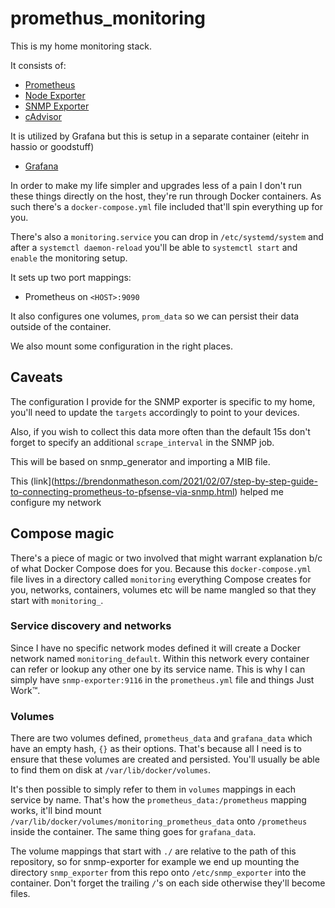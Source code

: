 # promethus_monitoring

This is my home monitoring stack.

It consists of:

  * [Prometheus](https://prometheus.io)
  * [Node Exporter](https://github.com/prometheus/node_exporter)
  * [SNMP Exporter](https://github.com/prometheus/snmp_exporter)
  * [cAdvisor](https://github.com/google/cadvisor)
  
 It is utilized by Grafana but this is setup in a separate container (eitehr in hassio or goodstuff)
  * [Grafana](http://grafana.org)

In order to make my life simpler and upgrades less of a pain I don't run these
things directly on the host, they're run through Docker containers. As such
there's a `docker-compose.yml` file included that'll spin everything up for you.

There's also a `monitoring.service` you can drop in `/etc/systemd/system` and
after a `systemctl daemon-reload` you'll be able to `systemctl start` and
`enable` the monitoring setup.

It sets up two port mappings:

  * Prometheus on `<HOST>:9090`

It also configures one volumes, `prom_data` so we can
persist their data outside of the container.

We also mount some configuration in the right places.

## Caveats

The configuration I provide for the SNMP exporter is specific to my home,
you'll need to update the `targets` accordingly to point to your devices.

Also, if you wish to collect this data more often than the default 15s don't
forget to specify an additional `scrape_interval` in the SNMP job.

This will be based on snmp_generator and importing a MIB file.

This  (link](https://brendonmatheson.com/2021/02/07/step-by-step-guide-to-connecting-prometheus-to-pfsense-via-snmp.html)
helped me configure my network

## Compose magic

There's a piece of magic or two involved that might warrant explanation b/c
of what Docker Compose does for you. Because this `docker-compose.yml` file
lives in a directory called `monitoring` everything Compose creates for you,
networks, containers, volumes etc will be name mangled so that they start with
`monitoring_`.

### Service discovery and networks

Since I have no specific network modes defined it will create a Docker network
named `monitoring_default`. Within this network every container can refer
or lookup any other one by its service name. This is why I can simply have
`snmp-exporter:9116` in the `prometheus.yml` file and things Just Work&#8482;.



### Volumes

There are two volumes defined, `prometheus_data` and `grafana_data` which have
an empty hash, `{}` as their options. That's because all I need is to ensure
that these volumes are created and persisted. You'll usually be able to find
them on disk at `/var/lib/docker/volumes`.

It's then possible to simply refer to them in `volumes` mappings in each
service by name. That's how the `prometheus_data:/prometheus` mapping works,
it'll bind mount `/var/lib/docker/volumes/monitoring_prometheus_data` onto
`/prometheus` inside the container. The same thing goes for `grafana_data`.

The volume mappings that start with `./` are relative to the path of this
repository, so for snmp-exporter for example we end up mounting the directory
`snmp_exporter` from this repo onto `/etc/snmp_exporter` into the container.
Don't forget the trailing `/`'s on each side otherwise they'll become files.

